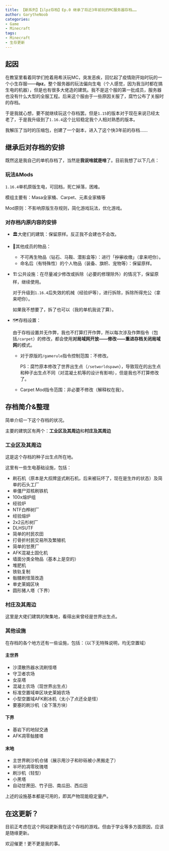 ```yaml
---
title: 【新系列】【ilpz存档】Ep.0 继承了将近3年前玩的MC服务器存档……
author: GarytheNoob
categories:
- Game
- Minecraft
tags:
- Minecraft
- 生存更新
---
```


## 起因

在教室里看着同学们抢着用希沃玩MC，突发恶疾，回忆起了疫情刚开始时玩的一个小生存服——**ilpz**。整个服务器的玩法偏向生电（个人感觉，因为我当时都在搞生电的机器），但是也有很多大佬造的建筑。我不是这个服的第一批成员，服务器也没有什么大型的全服工程。后来这个服由于一些原因关服了，腐竹公布了关服时的存档。

于是我就心想，要不就继续玩这个存档罢。但是`1.15`的版本对于现在来说已经太老了，于是我升级到了`1.16.4`这个比较稳定我个人相对熟悉的版本。

我解压了当时的压缩包，创建了一个副本，进入了这个快3年前的存档……

## 继承后对存档的安排

既然这是我自己的单机存档了，当然是**我说啥就是啥**了。目前我想了以下几点：

### 玩法&Mods

`1.16.4`单机原版生电，可回档，死亡掉落，困难。

模组主要有：Masa全家桶、Carpet、元素全家桶等

Mod原则：不影响原版生存规则，简化游戏玩法，优化游戏。

### 对存档内原内容的安排

- 🏛️大佬们的建筑：保留原样。反正我不会建也不会改。

- 💎其他成员的物品：
  - 不可再生物品（钻石、马鞍、潜影盒等）：进行「~~抄家~~收缴」（拿来吧你）。
  - 命名后（有特殊性）的个人物品（装备、旗帜、宠物等）：保留原样。
  
- 🏗️公共设施：在尽量减少修改或拆除（必要的修理除外）的情况下，保留原样，继续使用。

  对于升级到`1.16.4`后失效的机械（经验炉等），进行拆除，拆除所得充公（拿来吧你）。

  如果我不想要了，拆了也可以（我的单机我说了算）。

- 🗺️存档设置：

  由于存档设置并无作弊，我也不打算打开作弊，所以每次涉及作弊指令（包括`/carpet`）的修改，都会使用**对局域网开放——修改——重进存档关闭局域网**的模式。

  - 对于原版的`/gamerule`指令控制范围：不修改。

    PS：腐竹原本修改了世界出生点（`/setworldspawn`），导致现在的出生点和种子出生点不同（对混凝土机等的设计有影响），但是我也不打算修改了。

  - Carpet Mod指令范围：非必要不修改（解释权在我）。

## 存档简介&整理

简单介绍一下这个存档的状况。

主要的建筑区有两个：**工业区及其周边**和**村庄及其周边**

### 工业区及其周边

这是这个存档的种子出生点所在地。

这里有一些生电基础设施，包括：

- 刷石机（原本是大叔牌竖式刷石机，后来被玩坏了，现在是生炸的状态）及简单的石头工厂
- 单僵尸双核刷铁机
- 100x熔炉组
- 经验炉
- NTF白桦树厂
- 经验熔炉
- 2x2云杉树厂
- DLHSUTF
- 简单的村民农田
- 打骨折村民交易所及繁殖机
- 简单的甘蔗厂
- AFK混凝土固化机
- 墙面分类全物品（基本上是空的）
- 堆肥机
- 铁轨复制
- 骷髅刷怪笼改造
- 单史莱姆区块
- 圆形猪人塔（下界）

### 村庄及其周边

这里是大佬们建筑的聚集地，看得出来曾经是世界出生点。

### 其他设施

在存档的各个地方还有一些设施，包括：（以下无特殊说明，均无空置域）

#### 主世界

- 沙漠散热器水流刷怪塔
- 守卫者农场
- 女巫塔
- 混凝土农场（现世界出生点）
- 标准空置域单区块史莱姆农场
- 小型空置域AFK刷冰机（太小了点还全是怪）
- 要塞的刷沙机（全下落方块）

#### 下界

- 基岩下的地狱交通
- AFK凋零骷髅塔

#### 末地

- 主世界刷沙机仓储（展示用沙子和砂砾被小黑搬走了）
- 半坏的凋零玫瑰塔
- 刷沙机（轻型）
- 小黑塔
- 自动甘蔗田、竹子田、南瓜田、西瓜田



上述的设施基本都是可用的，即其产物现能稳定量产。



## 在这更新？

目前正考虑在这个网站更新我在这个存档的游戏。但由于学业等多方面原因，应该是随缘更新。

欢迎催更！更不更是我的事。
